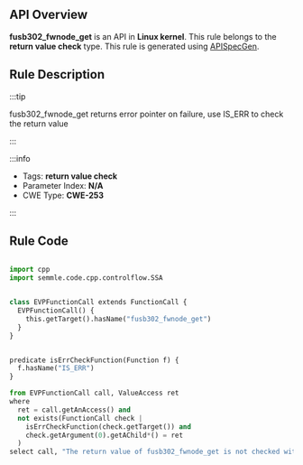 ---
---


## API Overview
**fusb302_fwnode_get** is an API in **Linux kernel**. This rule belongs to the **return value check** type. This rule is generated using [APISpecGen](../../tools/APISpecGen).
## Rule Description

:::tip

fusb302_fwnode_get returns error pointer on failure, use IS_ERR to check the return value

:::

:::info

- Tags: **return value check**
- Parameter Index: **N/A**
- CWE Type: **CWE-253**

:::

## Rule Code
```python

import cpp
import semmle.code.cpp.controlflow.SSA


class EVPFunctionCall extends FunctionCall {
  EVPFunctionCall() {
    this.getTarget().hasName("fusb302_fwnode_get")
  }
}


predicate isErrCheckFunction(Function f) {
  f.hasName("IS_ERR") 
}

from EVPFunctionCall call, ValueAccess ret
where
  ret = call.getAnAccess() and
  not exists(FunctionCall check |
    isErrCheckFunction(check.getTarget()) and
    check.getArgument(0).getAChild*() = ret
  )
select call, "The return value of fusb302_fwnode_get is not checked with IS_ERR."
    
```